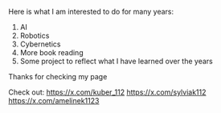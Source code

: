 Here is what I am interested to do for many years:

1. AI
2. Robotics
3. Cybernetics
4. More book reading
5. Some project to reflect what I have learned over the years

Thanks for checking my page

Check out:
https://x.com/kuber_112
https://x.com/sylviak112
https://x.com/amelinek1123